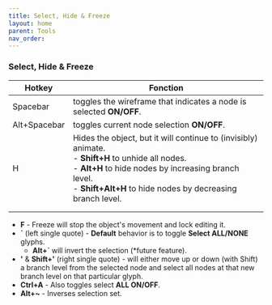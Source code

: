 ```yaml
---
title: Select, Hide & Freeze
layout: home
parent: Tools
nav_order:
---
```


### Select, Hide & Freeze

| Hotkey       | Fonction                                                                                                                                                                                                                                 |
| ------------ | ---------------------------------------------------------------------------------------------------------------------------------------------------------------------------------------------------------------------------------------- |
| Spacebar     | toggles the wireframe that indicates a node is selected **ON/OFF**.                                                                                                                                                                      |
| Alt+Spacebar | toggles current node selection **ON/OFF**.                                                                                                                                                                                               |
| H            | Hides the object, but it will continue to (invisibly) animate.<br>    - **Shift+H** to unhide all nodes.<br>    - **Alt+H** to hide nodes by increasing branch level.<br>    - **Shift+Alt+H** to hide nodes by decreasing branch level. |
|              |                                                                                                                                                                                                                                          |
|              |                                                                                                                                                                                                                                          |


- **F** - Freeze will stop the object's movement and lock editing it.
- **`** (left single quote) - **Default** behavior is to toggle **Select ALL/NONE** glyphs.
    - **Alt+`** will invert the selection (*future feature).
- **'** & **Shift+'** (right single quote) - will either move up or down (with Shift) a branch level from the selected node and select all nodes at that new branch level on that particular glyph.
- **Ctrl+A** - Also toggles select **ALL ON/OFF**.
- **Alt+~** - Inverses selection set.